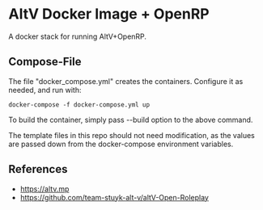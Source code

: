 # AltV Docker Image + OpenRP
A docker stack for running AltV+OpenRP.

## Compose-File
The file "docker_compose.yml" creates the containers. Configure it as
needed, and run with:

```
docker-compose -f docker-compose.yml up
```

To build the container, simply pass --build option to the above command.

The template files in this repo should not need modification, as the values
are passed down from the docker-compose environment variables.

## References
- https://altv.mp
- https://github.com/team-stuyk-alt-v/altV-Open-Roleplay
